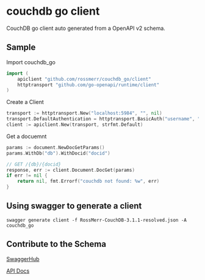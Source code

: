 # couchdb go client

CouchDB go client auto generated from a OpenAPI v2 schema.

## Sample

Import couchdb_go

``` go
import (
    apiclient "github.com/rossmerr/couchdb_go/client"
    httptransport "github.com/go-openapi/runtime/client"
)
```

Create a Client

``` go
transport := httptransport.New("localhost:5984", "", nil)
transport.DefaultAuthentication = httptransport.BasicAuth("username", "password")
client := apiclient.New(transport, strfmt.Default)
```    

Get a docuemnt

``` go
params := document.NewDocGetParams()
params.WithDb("db").WithDocid("docid")

// GET /{db}/{docid}
response, err := client.Document.DocGet(params)
if err != nil {
    return nil, fmt.Errorf("couchdb not found: %w", err)
}
```


## Using swagger to generate a client

`swagger generate client -f RossMerr-CouchDB-3.1.1-resolved.json -A couchdb_go`


## Contribute to the Schema

[SwaggerHub](https://app.swaggerhub.com/apis/RossMerr/CouchDB/3.1.1)

[API Docs](https://app.swaggerhub.com/apis-docs/RossMerr/CouchDB/3.1.1)
